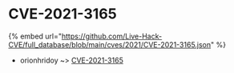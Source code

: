 # CVE-2021-3165
{% embed url="https://github.com/Live-Hack-CVE/full_database/blob/main/cves/2021/CVE-2021-3165.json" %}

* orionhridoy ~> [CVE-2021-3165](https://www.alice-snow.ru/2021/database/cve-2021-3165/cve-2021-3165-orionhridoy)